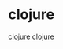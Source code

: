 # clojure

[clojure](https://github.com/nakkaya/ferret)
[clojure](https://github.com/jank-lang/jank)
